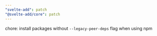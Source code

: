 ```yaml
---
"svelte-add": patch
"@svelte-add/core": patch
---
```


chore: install packages without `--legacy-peer-deps` flag when using npm
